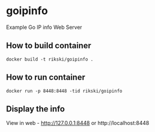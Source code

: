 # goipinfo
Example Go IP info Web Server

## How to build container

    docker build -t rikski/goipinfo .
    
## How to run container
    
    docker run -p 8448:8448 -tid rikski/goipinfo

## Display the info

View in web - http://127.0.0.1:8448 or http://localhost:8448
